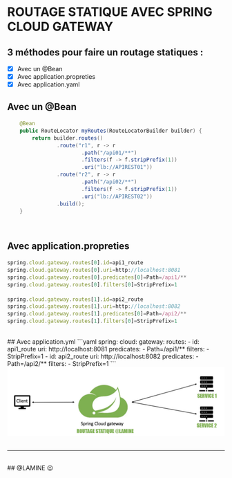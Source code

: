 # ROUTAGE STATIQUE AVEC SPRING CLOUD GATEWAY

## 3 méthodes pour faire un routage statiques :
- [x]  Avec un @Bean
- [x]  Avec application.propreties
- [x]  Avec application.yaml

## Avec un @Bean
```java
	@Bean
	public RouteLocator myRoutes(RouteLocatorBuilder builder) {
		return builder.routes()
				.route("r1", r -> r
						.path("/api01/**")
						.filters(f -> f.stripPrefix(1))
						.uri("lb://APIREST01"))
				.route("r2", r -> r
						.path("/api02/**")
						.filters(f -> f.stripPrefix(1))
						.uri("lb://APIREST02"))
				.build();
	}
```
<br>

## Avec application.propreties
```js
spring.cloud.gateway.routes[0].id=api1_route
spring.cloud.gateway.routes[0].uri=http://localhost:8081
spring.cloud.gateway.routes[0].predicates[0]=Path=/api1/**
spring.cloud.gateway.routes[0].filters[0]=StripPrefix=1

spring.cloud.gateway.routes[1].id=api2_route
spring.cloud.gateway.routes[1].uri=http://localhost:8082
spring.cloud.gateway.routes[1].predicates[0]=Path=/api2/**
spring.cloud.gateway.routes[1].filters[0]=StripPrefix=1
```
<br>
## Avec application.yml
```yaml
spring:
  cloud:
    gateway:
      routes:
        - id: api1_route
          uri: http://localhost:8081
          predicates:
            - Path=/api1/**
          filters:
            - StripPrefix=1
        - id: api2_route
          uri: http://localhost:8082
          predicates:
            - Path=/api2/**
          filters:
            - StripPrefix=1
```
<br>
<div align="center">
  <img src="https://github.com/hpipou/Routage_Statique_SPRING_GATEWAY/blob/main/routagestatique.jpg"/><br>
</div>

<br>
<hr>
<br>
## @LAMINE 😉
